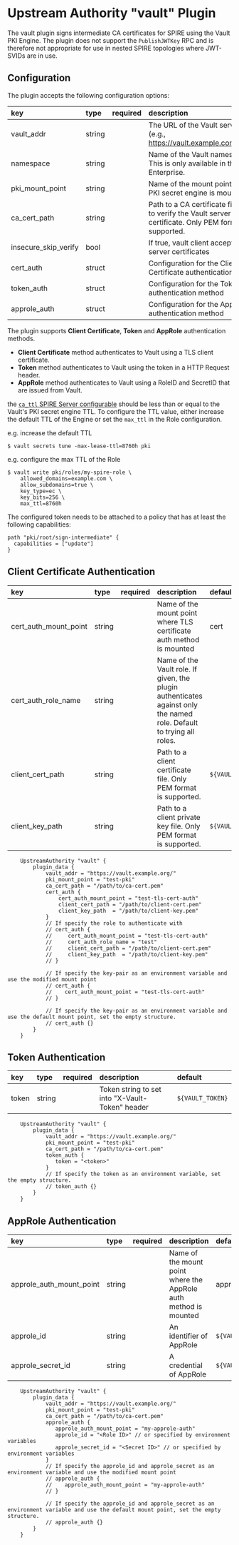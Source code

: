 #  Upstream Authority "vault" Plugin

The vault plugin signs intermediate CA certificates for SPIRE using the Vault PKI Engine.
The plugin does not support the `PublishJWTKey` RPC and is therefore not appropriate for use in nested SPIRE topologies where JWT-SVIDs are in use.

## Configuration

The plugin accepts the following configuration options:

| key | type | required | description | default |
|:----|:-----|:---------|:------------|:--------|
| vault_addr  | string |   | The URL of the Vault server. (e.g., https://vault.example.com:8443/) | `${VAULT_ADDR}` |
| namespace        | string |  | Name of the Vault namespace. This is only available in the Vault Enterprise. | `${VAULT_NAMESPACE}` |
| pki_mount_point  | string |  | Name of the mount point where PKI secret engine is mounted | pki |
| ca_cert_path     | string |  | Path to a CA certificate file used to verify the Vault server certificate. Only PEM format is supported. | `${VAULT_CACERT}` |
| insecure_skip_verify  | bool |  | If true, vault client accepts any server certificates | false |
| cert_auth        | struct |  | Configuration for the Client Certificate authentication method | |
| token_auth       | struct |  | Configuration for the Token authentication method | |
| approle_auth     | struct |  | Configuration for the AppRole authentication method | |

The plugin supports **Client Certificate**, **Token** and **AppRole** authentication methods.

- **Client Certificate** method authenticates to Vault using a TLS client certificate.
- **Token** method authenticates to Vault using the token in a HTTP Request header.
- **AppRole** method authenticates to Vault using a RoleID and SecretID that are issued from Vault.

the [`ca_ttl` SPIRE Server configurable](https://github.com/spiffe/spire/blob/master/doc/spire_server.md#server-configuration-file) should be less than or equal to the Vault's PKI secret engine TTL.
To configure the TTL value, either increase the default TTL of the Engine or set the `max_ttl` in the Role configuration.

e.g. increase the default TTL
```
$ vault secrets tune -max-lease-ttl=8760h pki
```

e.g. configure the max TTL of the Role
```
$ vault write pki/roles/my-spire-role \
    allowed_domains=example.com \
    allow_subdomains=true \
    key_type=ec \
    key_bits=256 \
    max_ttl=8760h
```

The configured token needs to be attached to a policy that has at least the following capabilities:

```hcl
path "pki/root/sign-intermediate" {
  capabilities = ["update"]
}
```

## Client Certificate Authentication

| key | type | required | description | default |
|:----|:-----|:---------|:------------|:--------|
| cert_auth_mount_point | string |  | Name of the mount point where TLS certificate auth method is mounted | cert |
| cert_auth_role_name | string | | Name of the Vault role. If given, the plugin authenticates against only the named role. Default to trying all roles. | |
| client_cert_path | string | | Path to a client certificate file. Only PEM format is supported. | `${VAULT_CLIENT_CERT}` |
| client_key_path  | string | | Path to a client private key file. Only PEM format is supported. | `${VAULT_CLIENT_KEY}` |

```hcl
    UpstreamAuthority "vault" {
        plugin_data {
            vault_addr = "https://vault.example.org/"
            pki_mount_point = "test-pki"
            ca_cert_path = "/path/to/ca-cert.pem"
            cert_auth {
                cert_auth_mount_point = "test-tls-cert-auth"
                client_cert_path = "/path/to/client-cert.pem"
                client_key_path  = "/path/to/client-key.pem"
            }
            // If specify the role to authenticate with
            // cert_auth {
            //     cert_auth_mount_point = "test-tls-cert-auth"
            //     cert_auth_role_name = "test"
            //     client_cert_path = "/path/to/client-cert.pem"
            //     client_key_path  = "/path/to/client-key.pem"
            // }
       
            // If specify the key-pair as an environment variable and use the modified mount point
            // cert_auth {
            //    cert_auth_mount_point = "test-tls-cert-auth"
            // }

            // If specify the key-pair as an environment variable and use the default mount point, set the empty structure.
            // cert_auth {}
        }
    }
```
## Token Authentication

| key | type | required | description | default |
|:----|:-----|:---------|:------------|:--------|
| token | string | | Token string to set into "X-Vault-Token" header | `${VAULT_TOKEN}` |


```hcl
    UpstreamAuthority "vault" {
        plugin_data {
            vault_addr = "https://vault.example.org/"
            pki_mount_point = "test-pki"
            ca_cert_path = "/path/to/ca-cert.pem"
            token_auth {
               token = "<token>"
            }
            // If specify the token as an environment variable, set the empty structure.
            // token_auth {}
        }
    }
```
## AppRole Authentication

| key | type | required | description | default |
|:----|:-----|:---------|:------------|:--------|
| approle_auth_mount_point | string | | Name of the mount point where the AppRole auth method is mounted | approle |
| approle_id |string | | An identifier of AppRole | `${VAULT_APPROLE_ID}` |
| approle_secret_id | string | | A credential of AppRole | `${VAULT_APPROLE_SECRET_ID}` |

```hcl
    UpstreamAuthority "vault" {
        plugin_data {
            vault_addr = "https://vault.example.org/"
            pki_mount_point = "test-pki"
            ca_cert_path = "/path/to/ca-cert.pem"
            approle_auth {
               approle_auth_mount_point = "my-approle-auth"
               approle_id = "<Role ID>" // or specified by environment variables
               approle_secret_id = "<Secret ID>" // or specified by environment variables
            }
            // If specify the approle_id and approle_secret as an environment variable and use the modified mount point
            // approle_auth {
            //    approle_auth_mount_point = "my-approle-auth"
            // }

            // If specify the approle_id and approle_secret as an environment variable and use the default mount point, set the empty structure.
            // approle_auth {}
        }
    }
```
